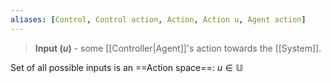 ```yaml
---
aliases: [Control, Control action, Action, Action u, Agent action]
---
```

>**Input ($u$)** - some [[Controller|Agent]]'s action towards the [[System]]. 

Set of all possible inputs is an ==Action space==: $u \in \mathbb{U}$